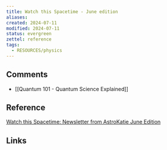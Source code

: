 ```yaml
---
title: Watch this Spacetime - June edition
aliases: 
created: 2024-07-11
modified: 2024-07-11
status: evergreen
zettel: reference
tags:
  - RESOURCES/physics
---
```

## Comments
- [[Quantum 101 - Quantum Science Explained]]

## Reference
[Watch this Spacetime: Newsletter from AstroKatie June Edition](https://mackkatie.activehosted.com/index.php?action=social&chash=aab3238922bcc25a6f606eb525ffdc56.15&s=88a131e895cfeaa0c4c411285aa6a9c5)
## Links

